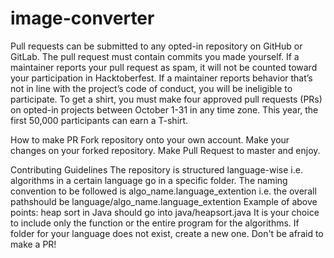 # image-converter

Pull requests can be submitted to any opted-in repository on GitHub or GitLab.
The pull request must contain commits you made yourself.
If a maintainer reports your pull request as spam, it will not be counted toward your participation in Hacktoberfest.
If a maintainer reports behavior that’s not in line with the project’s code of conduct, you will be ineligible to participate.
To get a shirt, you must make four approved pull requests (PRs) on opted-in projects between October 1-31 in any time zone.
This year, the first 50,000 participants can earn a T-shirt.

How to make PR
Fork repository onto your own account.
Make your changes on your forked repository.
Make Pull Request to master and enjoy.

Contributing Guidelines
The repository is structured language-wise i.e. algorithms in a certain language go in a specific folder.
The naming convention to be followed is algo_name.language_extention i.e. the overall pathshould be language/algo_name.language_extention
Example of above points: heap sort in Java should go into java/heapsort.java
It is your choice to include only the function or the entire program for the algorithms.
If folder for your language does not exist, create a new one.
Don't be afraid to make a PR!
